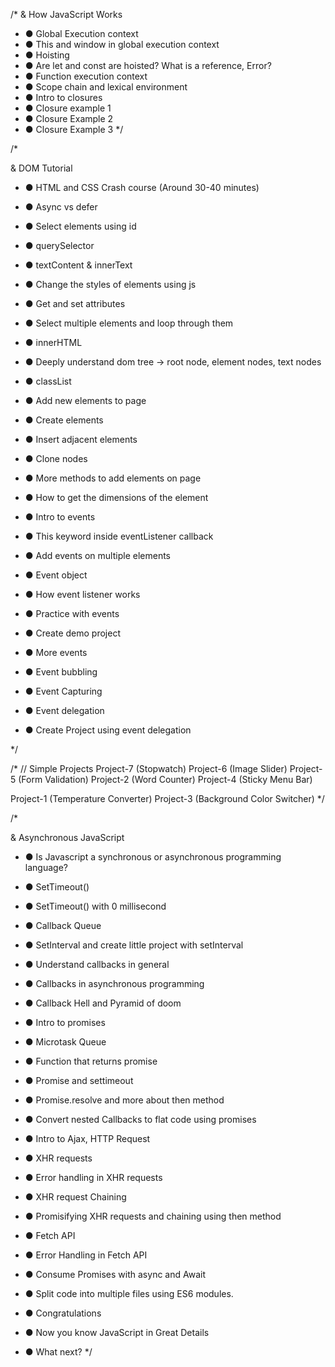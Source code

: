 /* 
& How JavaScript Works
* ●	Global Execution context
* ●	This and window in global execution context
* ●	Hoisting
* ●	Are let and const are hoisted? What is a reference, Error? 
* ●	Function execution context
* ●	Scope chain and lexical environment
* ●	Intro to closures
* ●	Closure example 1
* ●	Closure Example 2
* ●	Closure Example 3
*/

/* 

& DOM Tutorial

* ●	HTML and CSS Crash course (Around 30-40 minutes)
* ●	Async vs defer
* ●	Select elements using id
* ●	querySelector
* ●	textContent & innerText
* ●	Change the styles of elements using js
* ●	Get and set attributes
* ●	Select multiple elements and loop through them
* ●	innerHTML

* ●	Deeply understand dom tree -> root node, element nodes, text nodes

* ●	classList
* ●	Add new elements to page
* ●	Create elements
* ●	Insert adjacent elements
* ●	Clone nodes
* ●	More methods to add elements on page
* ●	How to get the dimensions of the element

* ●	Intro to events
* ●	This keyword inside eventListener callback
* ●	Add events on multiple elements
* ●	Event object
* ●	How event listener works
* ●	Practice with events
* ●	Create demo project
* ●	More events
* ●	Event bubbling
* ●	Event Capturing
* ●	Event delegation 
* ●	Create Project using event delegation

*/

/* 
// Simple Projects
Project-7 (Stopwatch)
Project-6 (Image Slider)
Project-5 (Form Validation)
Project-2 (Word Counter)
Project-4 (Sticky Menu Bar)

Project-1 (Temperature Converter)
Project-3 (Background Color Switcher)
*/

/* 

& Asynchronous JavaScript

* ●	Is Javascript a synchronous or asynchronous programming language? 
* ●	SetTimeout()
* ●	SetTimeout() with 0 millisecond
* ●	Callback Queue
* ●	SetInterval and create little project with setInterval
* ●	Understand callbacks in general
* ●	Callbacks in asynchronous programming 
* ●	Callback Hell and Pyramid of doom
* ●	Intro to promises
* ●	Microtask Queue
* ●	Function that returns promise
* ●	Promise and settimeout
* ●	Promise.resolve and more about then method
* ●	Convert nested Callbacks to flat code using promises

* ●	Intro to Ajax, HTTP Request
* ●	XHR requests
* ●	Error handling in XHR requests
* ●	XHR request Chaining 
* ●	Promisifying XHR requests and chaining using then method

* ●	Fetch API
* ●	Error Handling in Fetch API
* ●	Consume Promises with async and Await
* ●	Split code into multiple files using ES6 modules.
* ●	Congratulations 
* ●	Now you know JavaScript in Great Details
* ●	What next? 
*/